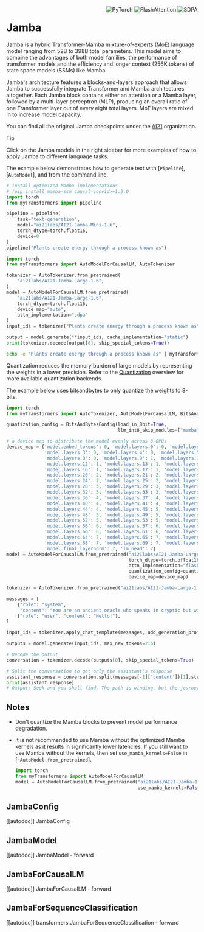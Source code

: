 <!--Copyright 2024 The HuggingFace Team. All rights reserved.

Licensed under the Apache License, Version 2.0 (the "License"); you may not use this file except in compliance with
the License. You may obtain a copy of the License at

http://www.apache.org/licenses/LICENSE-2.0

Unless required by applicable law or agreed to in writing, software distributed under the License is distributed on
an "AS IS" BASIS, WITHOUT WARRANTIES OR CONDITIONS OF ANY KIND, either express or implied. See the License for the
specific language governing permissions and limitations under the License.

⚠️ Note that this file is in Markdown but contain specific syntax for our doc-builder (similar to MDX) that may not be
rendered properly in your Markdown viewer.

-->

<div style="float: right;">
  <div class="flex flex-wrap space-x-1">
    <img alt="PyTorch" src="https://img.shields.io/badge/PyTorch-DE3412?style=flat&logo=pytorch&logoColor=white">
    <img alt="FlashAttention" src="https://img.shields.io/badge/%E2%9A%A1%EF%B8%8E%20FlashAttention-eae0c8?style=flat">
    <img alt="SDPA" src="https://img.shields.io/badge/SDPA-DE3412?style=flat&logo=pytorch&logoColor=white">
  </div>
</div>

# Jamba

[Jamba](https://huggingface.co/papers/2403.19887) is a hybrid Transformer-Mamba mixture-of-experts (MoE) language model ranging from 52B to 398B total parameters. This model aims to combine the advantages of both model families, the performance of transformer models and the efficiency and longer context (256K tokens) of state space models (SSMs) like Mamba.

Jamba's architecture features a blocks-and-layers approach that allows Jamba to successfully integrate Transformer and Mamba architectures altogether. Each Jamba block contains either an attention or a Mamba layer, followed by a multi-layer perceptron (MLP), producing an overall ratio of one Transformer layer out of every eight total layers. MoE layers are mixed in to increase model capacity.

You can find all the original Jamba checkpoints under the [AI21](https://huggingface.co/ai21labs) organization.

> [!TIP]
> Click on the Jamba models in the right sidebar for more examples of how to apply Jamba to different language tasks.

The example below demonstrates how to generate text with [`Pipeline`], [`AutoModel`], and from the command line.

<hfoptions id="usage">
<hfoption id="Pipeline">

```py
# install optimized Mamba implementations
# !pip install mamba-ssm causal-conv1d>=1.2.0
import torch
from myTransformers import pipeline

pipeline = pipeline(
    task="text-generation",
    model="ai21labs/AI21-Jamba-Mini-1.6",
    torch_dtype=torch.float16,
    device=0
)
pipeline("Plants create energy through a process known as")
```

</hfoption>
<hfoption id="AutoModel">

```py
import torch
from myTransformers import AutoModelForCausalLM, AutoTokenizer

tokenizer = AutoTokenizer.from_pretrained(
    "ai21labs/AI21-Jamba-Large-1.6",
)
model = AutoModelForCausalLM.from_pretrained(
    "ai21labs/AI21-Jamba-Large-1.6",
    torch_dtype=torch.float16,
    device_map="auto",
    attn_implementation="sdpa"
)
input_ids = tokenizer("Plants create energy through a process known as", return_tensors="pt").to("cuda")

output = model.generate(**input_ids, cache_implementation="static")
print(tokenizer.decode(output[0], skip_special_tokens=True))
```
</hfoption>
<hfoption id="transformers-cli">

```bash
echo -e "Plants create energy through a process known as" | myTransformers-cli run --task text-generation --model ai21labs/AI21-Jamba-Mini-1.6 --device 0
```

</hfoption>
</hfoptions>

Quantization reduces the memory burden of large models by representing the weights in a lower precision. Refer to the [Quantization](../quantization/overview) overview for more available quantization backends.

The example below uses [bitsandbytes](../quantization/bitsandbytes) to only quantize the weights to 8-bits.

```py
import torch
from myTransformers import AutoTokenizer, AutoModelForCausalLM, BitsAndBytesConfig

quantization_config = BitsAndBytesConfig(load_in_8bit=True,
                                         llm_int8_skip_modules=["mamba"])

# a device map to distribute the model evenly across 8 GPUs
device_map = {'model.embed_tokens': 0, 'model.layers.0': 0, 'model.layers.1': 0, 'model.layers.2': 0,
              'model.layers.3': 0, 'model.layers.4': 0, 'model.layers.5': 0, 'model.layers.6': 0, 'model.layers.7': 0,
              'model.layers.8': 0, 'model.layers.9': 1, 'model.layers.10': 1, 'model.layers.11': 1,
              'model.layers.12': 1, 'model.layers.13': 1, 'model.layers.14': 1, 'model.layers.15': 1,
              'model.layers.16': 1, 'model.layers.17': 1, 'model.layers.18': 2, 'model.layers.19': 2,
              'model.layers.20': 2, 'model.layers.21': 2, 'model.layers.22': 2, 'model.layers.23': 2,
              'model.layers.24': 2, 'model.layers.25': 2, 'model.layers.26': 2, 'model.layers.27': 3,
              'model.layers.28': 3, 'model.layers.29': 3, 'model.layers.30': 3, 'model.layers.31': 3,
              'model.layers.32': 3, 'model.layers.33': 3, 'model.layers.34': 3, 'model.layers.35': 3,
              'model.layers.36': 4, 'model.layers.37': 4, 'model.layers.38': 4, 'model.layers.39': 4,
              'model.layers.40': 4, 'model.layers.41': 4, 'model.layers.42': 4, 'model.layers.43': 4,
              'model.layers.44': 4, 'model.layers.45': 5, 'model.layers.46': 5, 'model.layers.47': 5,
              'model.layers.48': 5, 'model.layers.49': 5, 'model.layers.50': 5, 'model.layers.51': 5,
              'model.layers.52': 5, 'model.layers.53': 5, 'model.layers.54': 6, 'model.layers.55': 6,
              'model.layers.56': 6, 'model.layers.57': 6, 'model.layers.58': 6, 'model.layers.59': 6,
              'model.layers.60': 6, 'model.layers.61': 6, 'model.layers.62': 6, 'model.layers.63': 7,
              'model.layers.64': 7, 'model.layers.65': 7, 'model.layers.66': 7, 'model.layers.67': 7,
              'model.layers.68': 7, 'model.layers.69': 7, 'model.layers.70': 7, 'model.layers.71': 7,
              'model.final_layernorm': 7, 'lm_head': 7}
model = AutoModelForCausalLM.from_pretrained("ai21labs/AI21-Jamba-Large-1.6",
                                             torch_dtype=torch.bfloat16,
                                             attn_implementation="flash_attention_2",
                                             quantization_config=quantization_config,
                                             device_map=device_map)

tokenizer = AutoTokenizer.from_pretrained("ai21labs/AI21-Jamba-Large-1.6")

messages = [
    {"role": "system",
     "content": "You are an ancient oracle who speaks in cryptic but wise phrases, always hinting at deeper meanings."},
    {"role": "user", "content": "Hello!"},
]

input_ids = tokenizer.apply_chat_template(messages, add_generation_prompt=True, return_tensors='pt').to(model.device)

outputs = model.generate(input_ids, max_new_tokens=216)

# Decode the output
conversation = tokenizer.decode(outputs[0], skip_special_tokens=True)

# Split the conversation to get only the assistant's response
assistant_response = conversation.split(messages[-1]['content'])[1].strip()
print(assistant_response)
# Output: Seek and you shall find. The path is winding, but the journey is enlightening. What wisdom do you seek from the ancient echoes?
```

## Notes

- Don't quantize the Mamba blocks to prevent model performance degradation.
- It is not recommended to use Mamba without the optimized Mamba kernels as it results in significantly lower latencies. If you still want to use Mamba without the kernels, then set `use_mamba_kernels=False` in [`~AutoModel.from_pretrained`].

    ```py
    import torch
    from myTransformers import AutoModelForCausalLM
    model = AutoModelForCausalLM.from_pretrained("ai21labs/AI21-Jamba-1.5-Large",
                                                 use_mamba_kernels=False)
    ```

## JambaConfig

[[autodoc]] JambaConfig


## JambaModel

[[autodoc]] JambaModel
    - forward


## JambaForCausalLM

[[autodoc]] JambaForCausalLM
    - forward


## JambaForSequenceClassification

[[autodoc]] transformers.JambaForSequenceClassification
    - forward
